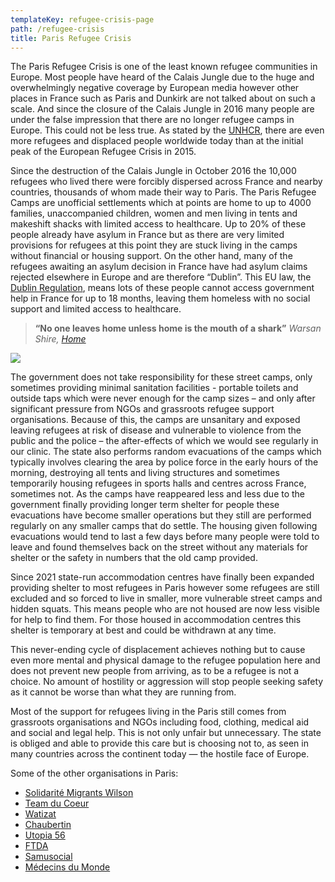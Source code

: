 ```yaml
---
templateKey: refugee-crisis-page
path: /refugee-crisis
title: Paris Refugee Crisis
---
```

The Paris Refugee Crisis is one of the least known refugee communities in Europe. Most people have heard of the Calais Jungle due to the huge and overwhelmingly negative coverage by European media however other places in France such as Paris and Dunkirk are not talked about on such a scale. And since the closure of the Calais Jungle in 2016 many people are under the false impression that there are no longer refugee camps in Europe. This could not be less true. As stated by the [UNHCR](https://www.unhcr.org/news/press/2020/6/5ee9db2e4/1-cent-humanity-displaced-unhcr-global-trends-report.html), there are even more refugees and displaced people worldwide today than at the initial peak of the European Refugee Crisis in 2015.

Since the destruction of the Calais Jungle in October 2016 the 10,000 refugees who lived there were forcibly dispersed across France and nearby countries, thousands of whom made their way to Paris. The Paris Refugee Camps are unofficial settlements which at points are home to up to 4000 families, unaccompanied children, women and men living in tents and makeshift shacks with limited access to healthcare. Up to 20% of these people already have asylum in France but as there are very limited provisions for refugees at this point they are stuck living in the camps without financial or housing support. On the other hand, many of the refugees awaiting an asylum decision in France have had asylum claims rejected elsewhere in Europe and are therefore “Dublin”. This EU law, the [Dublin Regulation](https://www.unhcr.org/4a0d6a6710.pdf), means lots of these people cannot access government help in France for up to 18 months, leaving them homeless with no social support and limited access to healthcare.

> **“No one leaves home unless home is the mouth of a shark”**  *Warsan Shire, [Home](https://www.youtube.com/watch?v=nI9D92Xiygo&ab_channel=GarrettMogge)*

![](/img/image1-30.jpeg)

The government does not take responsibility for these street camps, only sometimes providing minimal sanitation facilities - portable toilets and outside taps which were never enough for the camp sizes – and only after significant pressure from NGOs and grassroots refugee support organisations. Because of this, the camps are unsanitary and exposed leaving refugees at risk of disease and vulnerable to violence from the public and the police – the after-effects of which we would see regularly in our clinic. The state also performs random evacuations of the camps which typically involves clearing the area by police force in the early hours of the morning, destroying all tents and living structures and sometimes temporarily housing refugees in sports halls and centres across France, sometimes not. As the camps have reappeared less and less due to the government finally providing longer term shelter for people these evacuations have become smaller operations but they still are performed regularly on any smaller camps that do settle. The housing given following evacuations would tend to last a few days before many people were told to leave and found themselves back on the street without any materials for shelter or the safety in numbers that the old camp provided. 

Since 2021 state-run accommodation centres have finally been expanded providing shelter to most refugees in Paris however some refugees are still excluded and so forced to live in smaller, more vulnerable street camps and hidden squats. This means people who are not housed are now less visible for help to find them. For those housed in accommodation centres this shelter is temporary at best and could be withdrawn at any time.

This never-ending cycle of displacement achieves nothing but to cause even more mental and physical damage to the refugee population here and does not prevent new people from arriving, as to be a refugee is not a choice. No amount of hostility or aggression will stop people seeking safety as it cannot be worse than what they are running from. 

Most of the support for refugees living in the Paris still comes from grassroots organisations and NGOs including food, clothing, medical aid and social and legal help. This is not only unfair but unnecessary. The state is obliged and able to provide this care but is choosing not to, as seen in many countries across the continent today — the hostile face of Europe.

Some of the other organisations in Paris:

* [Solidarité Migrants Wilson](https://www.instagram.com/refugees_paris/)
* [Team du Coeur](https://www.instagram.com/teamducoeur/)
* [Watizat](https://watizat.org/)
* [Chaubertin](https://chaubertin.org/)
* [Utopia 56](https://utopia56.org/)
* [FTDA](https://www.france-terre-asile.org/)
* [Samusocial](https://www.samusocial.paris/)
* [Médecins du Monde](https://www.medecinsdumonde.org/fr/contact/ile-de-france)